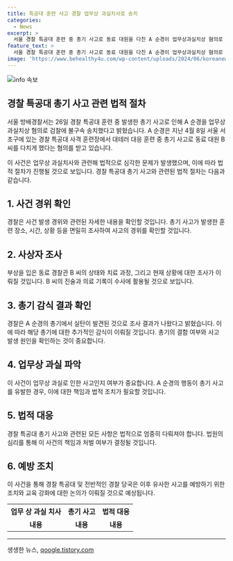 ```yaml
---
title: 특공대 훈련 사고 경찰 업무상 과실치사로 송치
categories:
  - News
excerpt: >
  서울 경찰 특공대 훈련 중 총기 사고로 동료 대원을 다친 A 순경이 업무상과실치상 혐의로 검찰에 넘겨졌습니다. A 순경은 대테러 대응 훈련 중 B 씨를 다치게 한 혐의를 받으며, 경찰은 A 순경의 총에서 실탄이 발사된 것을 확인했습니다. 사건 관련 국과수에 의한 정밀 감식을 통해 A 순경이 실수로 실탄을 발사한 것으로 보고 있습니다.
feature_text: >
  서울 경찰 특공대 훈련 중 총기 사고로 동료 대원을 다친 A 순경이 업무상과실치상 혐의로 검찰에 넘겨졌습니다. A 순경은 대테러 대응 훈련 중 B 씨를 다치게 한 혐의를 받으며, 경찰은 A 순경의 총에서 실탄이 발사된 것을 확인했습니다. 사건 관련 국과수에 의한 정밀 감식을 통해 A 순경이 실수로 실탄을 발사한 것으로 보고 있습니다.
image: 'https://www.behealthy4u.com/wp-content/uploads/2024/06/koreanews.jpg'
---
```


<p><img src="https://www.behealthy4u.com/wp-content/uploads/2024/06/koreanews.jpg" alt="info 속보" /></p>

<h2 data-ke-size="size26">경찰 특공대 총기 사고 관련 법적 절차</h2>

<p data-ke-size="size16">서울 방배경찰서는 26일 경찰 특공대 훈련 중 발생한 총기 사고로 인해 A 순경을 업무상과실치상 혐의로 검찰에 불구속 송치했다고 밝혔습니다. A 순경은 지난 4월 8일 서울 서초구에 있는 경찰 특공대 사격 훈련장에서 대테러 대응 훈련 중 총기 사고로 동료 대원 B 씨를 다치게 했다는 혐의를 받고 있습니다.</p>

<p data-ke-size="size16">이 사건은 업무상 과실치사와 관련해 법적으로 심각한 문제가 발생했으며, 이에 따라 법적 절차가 진행될 것으로 보입니다. 경찰 특공대 총기 사고와 관련된 법적 절차는 다음과 같습니다.</p>

<h2 data-ke-size="size24">1. 사건 경위 확인</h2>

<p data-ke-size="size16">경찰은 사건 발생 경위와 관련된 자세한 내용을 확인할 것입니다. 총기 사고가 발생한 훈련 장소, 시간, 상황 등을 면밀히 조사하여 사고의 경위를 확인할 것입니다.</p>

<h2 data-ke-size="size24">2. 사상자 조사</h2>

<p data-ke-size="size16">부상을 입은 동료 경찰관 B 씨의 상태와 치료 과정, 그리고 현재 상황에 대한 조사가 이뤄질 것입니다. B 씨의 진술과 의료 기록이 수사에 활용될 것으로 보입니다.</p>

<h2 data-ke-size="size24">3. 총기 감식 결과 확인</h2>

<p data-ke-size="size16">경찰은 A 순경의 총기에서 실탄이 발견된 것으로 조사 결과가 나왔다고 밝혔습니다. 이에 따라 해당 총기에 대한 추가적인 감식이 이뤄질 것입니다. 총기의 결함 여부와 사고 발생 원인을 확인하는 것이 중요합니다.</p>

<h2 data-ke-size="size24">4. 업무상 과실 파악</h2>

<p data-ke-size="size16">이 사건이 업무상 과실로 인한 사고인지 여부가 중요합니다. A 순경의 행동이 총기 사고를 유발한 경우, 이에 대한 책임과 법적 조치가 필요할 것입니다.</p>

<h2 data-ke-size="size24">5. 법적 대응</h2>

<p data-ke-size="size16">경찰 특공대 총기 사고와 관련된 모든 사항은 법적으로 엄중히 다뤄져야 합니다. 법원의 심리를 통해 이 사건의 책임과 처벌 여부가 결정될 것입니다.</p>

<h2 data-ke-size="size24">6. 예방 조치</h2>

<p data-ke-size="size16">이 사건을 통해 경찰 특공대 및 전반적인 경찰 당국은 이후 유사한 사고를 예방하기 위한 조치와 교육 강화에 대한 논의가 이뤄질 것으로 예상됩니다.</p>

<table>
  <tr>
    <th>업무 상 과실 치사</th>
    <th>총기 사고</th>
    <th>법적 대응</th>
  </tr>
  <tr>
    <td style="text-align: center; height: 17px;"><b>내용</b></td>
    <td style="text-align: center; height: 17px;"><b>내용</b></td>
    <td style="text-align: center; height: 17px;"><b>내용</b></td>
  </tr>
</table>

<hr>
생생한 뉴스, <a href="https://qoogle.tistory.com" rel="dofollow">qoogle.tistory.com</a>


